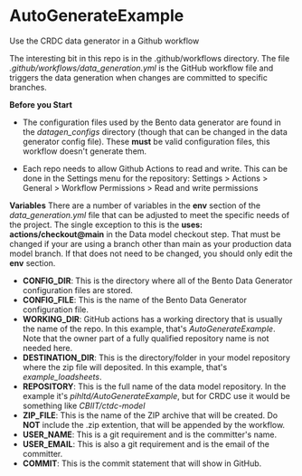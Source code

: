 # AutoGenerateExample
Use the CRDC data generator in a Github workflow

The interesting bit in this repo is in the .github/workflows directory.  The file *.github/workflows/data_generation.yml* is the GitHub workflow file and triggers the data generation when changes are committed to specific branches.  

**Before you Start**
- The configuration files used by the Bento data generator are found in the *datagen_configs* directory (though that can be changed in the data generator config file).  These **must** be valid configuration files, this workflow doesn't generate them.

- Each repo needs to allow Github Actions to read and write. This can be done in the Settings menu for the repository:  Settings > Actions > General > Workflow Permissions > Read and write permissions

**Variables**
There are a number of variables in the **env** section of the *data_generation.yml* file that can be adjusted to meet the specific needs of the project.  The single exception to this is the **uses: actions/checkout@main** in the Data model checkout step.  That must be changed if your are using a branch other than main as your production data model branch.  If that does not need to be changed, you should only edit the **env** section.

- **CONFIG_DIR**: This is the directory where all of the Bento Data Generator configuration files are stored.
- **CONFIG_FILE**: This is the name of the Bento Data Generator configuration file.
- **WORKING_DIR**:  GitHub actions has a working directory that is usually the name of the repo.  In this example, that's *AutoGenerateExample*.  Note that the owner part of a fully qualified repository name is not needed here.
- **DESTINATION_DIR**: This is the directory/folder in your model repository where the zip file will deposited.  In this example, that's *example_loadsheets*. 
- **REPOSITORY**: This is the full name of the data model repository.  In the example it's *pihltd/AutoGenerateExample*, but for CRDC use it would be something like *CBIIT/ctdc-model*
- **ZIP_FILE**: This is the name of the ZIP archive that will be created.  Do **NOT** include the .zip extention, that will be appended by the workflow.
- **USER_NAME**: This is a git requirement and is the committer's name.
- **USER_EMAIL**: This is also a git requirement and is the email of the committer.
- **COMMIT**: This is the commit statement that will show in GitHub.
